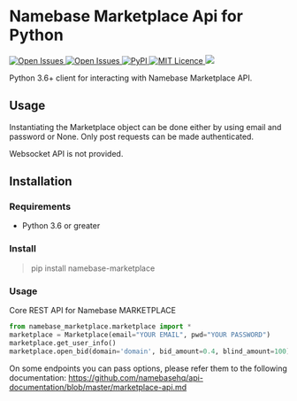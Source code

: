 Namebase Marketplace Api for Python
==

<p>
<a href="https://namebase-marketplace.readthedocs.io/en/latest/">
<img src="https://readthedocs.org/projects/namebase-exchange-python/badge/?version=latest" alt="Open Issues"/>
</a>
<a href="/issues">
<img src="https://img.shields.io/github/issues/pretended/namebase-marketplace" alt="Open Issues"/>
</a>
<a href="https://pypi.org/project/namebase-marketplace/">
<img src="https://img.shields.io/pypi/v/namebase-marketplace.svg" alt="PyPI"/>
</a>
<a href="/LICENCE">
<img src="https://img.shields.io/github/license/pretended/namebase-marketplace" alt="MIT Licence"/>
</a>
<img src="https://static.pepy.tech/badge/namebase-marketplace/week"/>

Python 3.6+ client for interacting with Namebase Marketplace API.

## Usage
Instantiating the Marketplace object can be done either by using email and password or None.
Only post requests can be made authenticated.

Websocket API is not provided.
## Installation

### Requirements

- Python 3.6 or greater

### Install

> pip install namebase-marketplace

### Usage

Core REST API for Namebase MARKETPLACE
```python
from namebase_marketplace.marketplace import *
marketplace = Marketplace(email="YOUR EMAIL", pwd="YOUR PASSWORD")
marketplace.get_user_info()
marketplace.open_bid(domain='domain', bid_amount=0.4, blind_amount=100)
```

On some endpoints you can pass options, please refer them to the following documentation: https://github.com/namebasehq/api-documentation/blob/master/marketplace-api.md

